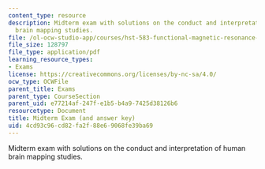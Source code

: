 ```yaml
---
content_type: resource
description: Midterm exam with solutions on the conduct and interpretation of human
  brain mapping studies.
file: /ol-ocw-studio-app/courses/hst-583-functional-magnetic-resonance-imaging-data-acquisition-and-analysis-fall-2008/4cd93c96cd82fa2f88e69068fe39ba69_midterm_soln.pdf
file_size: 128797
file_type: application/pdf
learning_resource_types:
- Exams
license: https://creativecommons.org/licenses/by-nc-sa/4.0/
ocw_type: OCWFile
parent_title: Exams
parent_type: CourseSection
parent_uid: e77214af-247f-e1b5-b4a9-7425d38126b6
resourcetype: Document
title: Midterm Exam (and answer key)
uid: 4cd93c96-cd82-fa2f-88e6-9068fe39ba69
---
```

Midterm exam with solutions on the conduct and interpretation of human brain mapping studies.